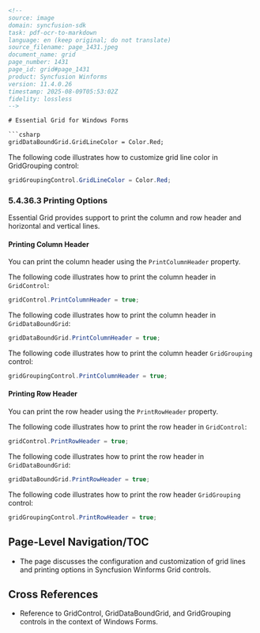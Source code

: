 ```html
<!-- 
source: image
domain: syncfusion-sdk
task: pdf-ocr-to-markdown
language: en (keep original; do not translate)
source_filename: page_1431.jpeg
document_name: grid
page_number: 1431
page_id: grid#page_1431
product: Syncfusion Winforms
version: 11.4.0.26
timestamp: 2025-08-09T05:53:02Z
fidelity: lossless
-->

# Essential Grid for Windows Forms

```csharp
gridDataBoundGrid.GridLineColor = Color.Red;
```

The following code illustrates how to customize grid line color in GridGrouping control:

```csharp
gridGroupingControl.GridLineColor = Color.Red;
```

### 5.4.36.3 Printing Options

Essential Grid provides support to print the column and row header and horizontal and vertical lines.

#### Printing Column Header

You can print the column header using the `PrintColumnHeader` property.

The following code illustrates how to print the column header in `GridControl`:

```csharp
gridControl.PrintColumnHeader = true;
```

The following code illustrates how to print the column header in `GridDataBoundGrid`:

```csharp
gridDataBoundGrid.PrintColumnHeader = true;
```

The following code illustrates how to print the column header `GridGrouping` control:

```csharp
gridGroupingControl.PrintColumnHeader = true;
```

#### Printing Row Header

You can print the row header using the `PrintRowHeader` property.

The following code illustrates how to print the row header in `GridControl`:

```csharp
gridControl.PrintRowHeader = true;
```

The following code illustrates how to print the row header in `GridDataBoundGrid`:

```csharp
gridDataBoundGrid.PrintRowHeader = true;
```

The following code illustrates how to print the row header `GridGrouping` control:
```csharp
gridGroupingControl.PrintRowHeader = true;
```

## Page-Level Navigation/TOC
- The page discusses the configuration and customization of grid lines and printing options in Syncfusion Winforms Grid controls.

## Cross References
- Reference to GridControl, GridDataBoundGrid, and GridGrouping controls in the context of Windows Forms.

<!-- tags: [Syncfusion Winforms, Grid, GridControl, GridDataBoundGrid, GridGrouping, Printing Options, Column Header, Row Header, Configuration, Customization] keywords: [grid, winforms, printing options, column header, row header, grid data bound, grid grouping] -->
```